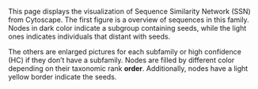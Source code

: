 This page displays the visualization of Sequence Similarity Network (SSN) from Cytoscape. The first figure is a overview
of sequences in this family. Nodes in dark color indicate a subgroup containing seeds, while the light ones indicates
individuals that distant with seeds.

The others are enlarged pictures for each subfamily or high confidence (HC) if they don’t have a subfamily. Nodes are
filled by different color depending on their taxonomic rank **order**. Additionally, nodes have a light yellow border
indicate the seeds.
